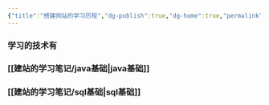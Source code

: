 ```yaml
---
{"title":"搭建网站的学习历程","dg-publish":true,"dg-home":true,"permalink":"/搭建网站的学习历程/","tags":["gardenEntry"],"dgPassFrontmatter":true,"noteIcon":""}
---
```


### 学习的技术有
### [[建站的学习笔记/java基础\|java基础]]
### [[建站的学习笔记/sql基础\|sql基础]]



